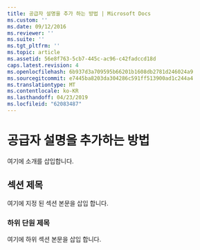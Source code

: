 ```yaml
---
title: 공급자 설명을 추가 하는 방법 | Microsoft Docs
ms.custom: ''
ms.date: 09/12/2016
ms.reviewer: ''
ms.suite: ''
ms.tgt_pltfrm: ''
ms.topic: article
ms.assetid: 56e8f763-5cb7-445c-ac96-c42fadccd18d
caps.latest.revision: 4
ms.openlocfilehash: 6b937d3a709595b66201b1608db2781d246024a9
ms.sourcegitcommit: e7445ba8203da304286c591ff513900ad1c244a4
ms.translationtype: MT
ms.contentlocale: ko-KR
ms.lasthandoff: 04/23/2019
ms.locfileid: "62083487"
---
```

# <a name="how-to-add-a-provider-description"></a>공급자 설명을 추가하는 방법

여기에 소개를 삽입합니다.

## <a name="section-heading"></a>섹션 제목

여기에 지정 된 섹션 본문을 삽입 합니다.

### <a name="subsection-heading"></a>하위 단원 제목

여기에 하위 섹션 본문을 삽입 합니다.
